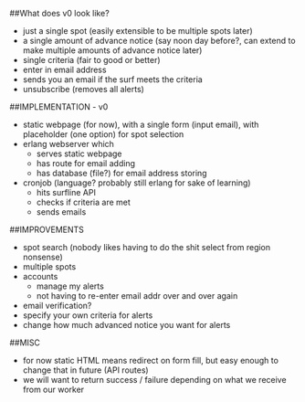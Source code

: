 ##What does v0 look like?

- just a single spot (easily extensible to be multiple spots later)
- a single amount of advance notice (say noon day before?, can extend to make multiple amounts of advance notice later)
- single criteria (fair to good or better)
- enter in email address
- sends you an email if the surf meets the criteria
- unsubscribe (removes all alerts)

##IMPLEMENTATION - v0

- static webpage (for now), with a single form (input email), with placeholder (one option) for spot selection
- erlang webserver which
  - serves static webpage
  - has route for email adding
  - has database (file?) for email address storing
- cronjob (language? probably still erlang for sake of learning)
  - hits surfline API
  - checks if criteria are met
  - sends emails

##IMPROVEMENTS

- spot search (nobody likes having to do the shit select from region nonsense)
- multiple spots
- accounts
  - manage my alerts
  - not having to re-enter email addr over and over again
- email verification?
- specify your own criteria for alerts
- change how much advanced notice you want for alerts

##MISC
- for now static HTML means redirect on form fill, but easy enough to change that in future (API routes)
- we will want to return success / failure depending on what we receive from our worker
